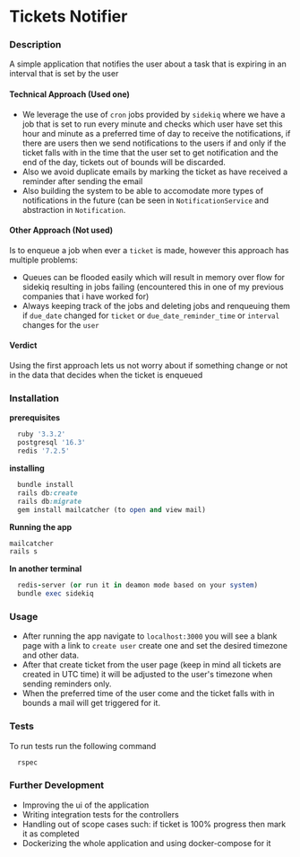 # Tickets Notifier

### Description
A simple application that notifies the user about a task that is expiring in an interval that is set by the user

#### Technical Approach (Used one)
- We leverage the use of `cron` jobs provided by `sidekiq` where we have a job that is set to run every minute and checks which user have set this hour and minute as a preferred time of day to receive the notifications,
if there are users then we send notifications to the users if and only if the ticket falls with in the time that the user set to get notification and the end of the day, tickets out of bounds will be discarded.
- Also we avoid duplicate emails by marking the ticket as have received a reminder after sending the email
- Also building the system to be able to accomodate more types of notifications in the future (can be seen in `NotificationService` and abstraction in `Notification`.

#### Other Approach (Not used)
Is to enqueue a job when ever a `ticket` is made, however this approach has multiple problems:
  - Queues can be flooded easily which will result in memory over flow for sidekiq resulting in jobs failing (encountered this in one of my previous companies that i have worked for)
  - Always keeping track of the jobs and deleting jobs and renqueuing them if `due_date` changed for `ticket` or `due_date_reminder_time` or `interval` changes for the `user`

#### Verdict
Using the first approach lets us not worry about if something change or not in the data that decides when the ticket is enqueued


### Installation
**prerequisites**
```ruby
  ruby '3.3.2'
  postgresql '16.3'
  redis '7.2.5'
```
**installing**

```ruby
  bundle install
  rails db:create
  rails db:migrate
  gem install mailcatcher (to open and view mail)
```
**Running the app**

```ruby
mailcatcher
rails s
```
**In another terminal**
```ruby
  redis-server (or run it in deamon mode based on your system)
  bundle exec sidekiq
```


### Usage
- After running the app navigate to `localhost:3000` you will see a blank page with a link to `create user` create one and set the desired timezone and other data.
- After that create ticket from the user page (keep in mind all tickets are created in UTC time) it will be adjusted to the user's timezone when sending reminders only.
- When the preferred time of the user come and the ticket falls with in bounds a mail will get triggered for it.

### Tests
To run tests run the following command
```ruby
  rspec
```

### Further Development
  - Improving the ui of the application
  - Writing integration tests for the controllers
  - Handling out of scope cases such: if ticket is 100% progress then mark it as completed
  - Dockerizing the whole application and using docker-compose for it
  
  

